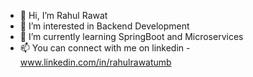 - 👋 Hi, I’m Rahul Rawat
- 👀 I’m interested in Backend Development 
- 🌱 I’m currently learning SpringBoot and Microservices
- 📫 You can connect with me on linkedin - www.linkedin.com/in/rahulrawatumb


